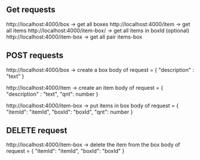 ## Get requests

http://localhost:4000/box -> get all boxes
http://localhost:4000/item -> get all items
http://localhost:4000/item-box/<boxID> -> get all items in boxId
(optional) http://localhost:4000/item-box -> get all pair items-box

## POST requests

http://localhost:4000/box -> create a box
body of request =
{
  "description" : "text"
}

http://localhost:4000/item -> create an item
body of request =
{
  "description" : "text",
  "qnt": number
}

http://localhost:4000/item-box -> put items in box
body of request =
{
  "itemId": "itemId",
  "boxId": "boxId",
  "qnt": number
}

## DELETE request

http://localhost:4000/item-box -> delete the item from the box
body of request =
{
  "itemId": "itemId",
  "boxId": "boxId"
}


